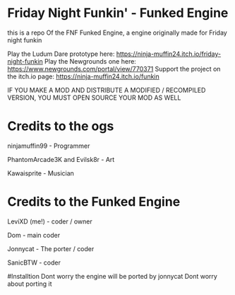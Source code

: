  # Friday Night Funkin' - Funked Engine
   this is a repo Of the FNF Funked Engine, a engine originally made for Friday night funkin
   
   Play the Ludum Dare prototype here: https://ninja-muffin24.itch.io/friday-night-funkin Play the Newgrounds one here: https://www.newgrounds.com/portal/view/770371 Support the project on the itch.io page: https://ninja-muffin24.itch.io/funkin

IF YOU MAKE A MOD AND DISTRIBUTE A MODIFIED / RECOMPILED VERSION, YOU MUST OPEN SOURCE YOUR MOD AS WELL

# Credits to the ogs 
ninjamuffin99  - Programmer

PhantomArcade3K and Evilsk8r - Art

Kawaisprite - Musician
# Credits to the Funked Engine
LeviXD (me!) - coder / owner

Dom - main coder  
  
Jonnycat - The porter / coder

SanicBTW - coder 

#Installtion
Dont worry the engine will be ported by jonnycat Dont worry about porting it
